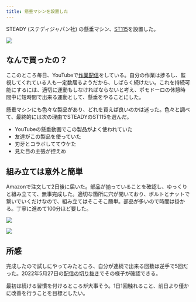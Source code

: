 ```yaml
---
title: 懸垂マシンを設置した
---
```

STEADY (ステディジャパン社) の懸垂マシン、[ST115](https://www.amazon.co.jp/dp/B09K3QQBKH)を設置した。

![](https://lh4.googleusercontent.com/V6DyJMbGIckBmCJYrQy0deYB2zAD6H9_T8TtUost8wUrIHOdFoMNgF-9t-_u4_zqCkZMC792aO3BfUbxHwg2SzmDr_hMzr8793-yzDLPU4O_p0DRPbj7xtX5-kx0UXjrYy6Qt9HfqyGo3U7vqPIex8JPd01l4UMvUgsUB4Fv2DcnHLhwZWMj1eTVif5y)

なんで買ったの？
--------

ここのところ毎日、YouTubeで[作業配信](https://www.youtube.com/c/r7kamura)をしている。自分の作業は捗るし、監視してくれている人も一定数居るようだから、しばらく続けたい。これを持続可能にするには、適切に運動もしなければならないと考え、ポモドーロの休憩時間中に短時間で出来る運動として、懸垂をやることにした。

懸垂マシンにも色々な製品があり、どれを買えば良いのかは迷った。色々と調べて、最終的には次の理由でSTEADYのST115を選んだ。

*   YouTubeの懸垂動画でこの製品がよく使われていた
*   友達がこの製品を使っていた
*   刃牙とコラボしててウケた
*   見た目の主張が控えめ

組み立ては意外と簡単
----------

Amazonで注文して2日後に届いた。部品が揃っていることを確認し、ゆっくりと組み立てて、無事完成した。適切な箇所に穴が開いており、ボルトとナットで繋いでいくだけなので、組み立てはそこそこ簡単。部品が多いので時間は掛かる。丁寧に進めて100分ほど要した。

![](https://lh5.googleusercontent.com/_jr0EMRbYbRM8LoLJru1gktjQP5ddBOdTcrVdBjU7l9O9npAXPOJ3FIUMrCFNKFKDngsZYEYITXeqWqJKW4MPUv9WPh6hi0nJnoxqVsvV2QXcQY8T2AysLEAVoJL9KULyFfkM21QtF66w1jrROzs0tfnojxA4kbBfhG8mDupl-qVwQA33PyVEQ8KEWs8)

![](https://lh6.googleusercontent.com/RWSxYIE6aPy-W3fIlHePhQxswRV2bT4RdnRTXa_VqGQcGTWUAG-j7Oq2hAt2bv4QQDFaINZvfLgNbDVXSh42ch8r9FmXr5V9A0GmHZ_xhlBM6zR5kj4N0QwfX4BCg17crETmJRR5IYYFGHlsHd4QmhMubbKmAys1Z7-YteotoXpnAjig4Gjm-NdM9KDQ)

所感
--

完成したので試しにやってみたところ、自分が連続で出来る回数は逆手で5回だった。2022年5月27日の[配信の切り抜き](https://www.youtube.com/clip/Ugkxy2NXpdlfZF0kT9s-MoCOrbB1wpWEryK9)でその様子が確認できる。

最初は続ける習慣を付けるところが大事そう。1日1回触れること、前日より僅かに改善を行うことを目標としたい。
